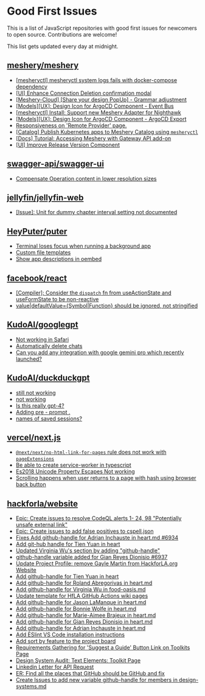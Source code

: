 # Good First Issues

This is a list of JavaScript repositories with good first issues for newcomers to open source. Contributions are welcome!

This list gets updated every day at midnight.

## [meshery/meshery](https://github.com/meshery/meshery)

- [[mesheryctl] mesheryctl system logs fails with docker-compose dependency](https://github.com/meshery/meshery/issues/10777)
- [[UI] Enhance Connection Deletion confirmation modal](https://github.com/meshery/meshery/issues/10558)
- [[Meshery-Cloud] [Share your design PopUp] - Grammar adjustment](https://github.com/meshery/meshery/issues/10038)
- [[Models][UX]: Design Icon for ArgoCD Component - Event Bus](https://github.com/meshery/meshery/issues/10297)
- [[mesheryctl] Install: Support new Meshery Adapter for Nighthawk](https://github.com/meshery/meshery/issues/10371)
- [[Models][UX]: Design Icon for ArgoCD Component - ArgoCD Export](https://github.com/meshery/meshery/issues/10294)
- [Responsiveness on 'Remote Provider' page.](https://github.com/meshery/meshery/issues/10743)
- [[Catalog] Publish Kubernetes apps to Meshery Catalog using `mesheryctl`](https://github.com/meshery/meshery/issues/10444)
- [[Docs] Tutorial: Accessing Meshery with Gateway API add-on](https://github.com/meshery/meshery/issues/10333)
- [[UI] Improve Release Version Component](https://github.com/meshery/meshery/issues/9569)

## [swagger-api/swagger-ui](https://github.com/swagger-api/swagger-ui)

- [Compensate Operation content in lower resolution sizes](https://github.com/swagger-api/swagger-ui/issues/8940)

## [jellyfin/jellyfin-web](https://github.com/jellyfin/jellyfin-web)

- [[Issue]: Unit for dummy chapter interval setting not documented](https://github.com/jellyfin/jellyfin-web/issues/5555)

## [HeyPuter/puter](https://github.com/HeyPuter/puter)

- [Terminal loses focus when running a background app](https://github.com/HeyPuter/puter/issues/453)
- [Custom file templates](https://github.com/HeyPuter/puter/issues/432)
- [Show app descriptions in oembed](https://github.com/HeyPuter/puter/issues/398)

## [facebook/react](https://github.com/facebook/react)

- [[Compiler]: Consider the `dispatch` fn from useActionState and useFormState to be non-reactive](https://github.com/facebook/react/issues/29674)
- [value|defaultValue={Symbol|Function} should be ignored, not stringified](https://github.com/facebook/react/issues/11734)

## [KudoAI/googlegpt](https://github.com/KudoAI/googlegpt)

- [Not working in Safari](https://github.com/KudoAI/googlegpt/issues/33)
- [Automatically delete chats](https://github.com/KudoAI/googlegpt/issues/2)
- [Can you add any integration with google gemini pro which recently launched?](https://github.com/KudoAI/googlegpt/issues/10)

## [KudoAI/duckduckgpt](https://github.com/KudoAI/duckduckgpt)

- [still not working](https://github.com/KudoAI/duckduckgpt/issues/46)
- [not working](https://github.com/KudoAI/duckduckgpt/issues/44)
- [Is this really gpt-4? ](https://github.com/KudoAI/duckduckgpt/issues/27)
- [Adding pre - prompt .](https://github.com/KudoAI/duckduckgpt/issues/20)
- [names of saved sessions?](https://github.com/KudoAI/duckduckgpt/issues/13)

## [vercel/next.js](https://github.com/vercel/next.js)

- [`@next/next/no-html-link-for-pages` rule does not work with `pageExtensions`](https://github.com/vercel/next.js/issues/53473)
- [Be able to create service-worker in typescript](https://github.com/vercel/next.js/issues/33863)
- [Es2018 Unicode Property Escapes Not working](https://github.com/vercel/next.js/issues/19303)
- [Scrolling happens when user returns to a page with hash using browser back button](https://github.com/vercel/next.js/issues/13653)

## [hackforla/website](https://github.com/hackforla/website)

- [Epic: Create issues to resolve CodeQL alerts 1- 24, 98 "Potentially unsafe external link"](https://github.com/hackforla/website/issues/5129)
- [Epic: Create issues to add false positives to cspell.json](https://github.com/hackforla/website/issues/5312)
- [Fixes Add github-handle for Adrian Inchauste in heart.md #6934](https://github.com/hackforla/website/pull/6982)
- [Add git-hub handle for Tien Yuan in heart](https://github.com/hackforla/website/pull/7001)
- [Updated Virginia Wu's section by adding "github-handle"](https://github.com/hackforla/website/pull/6991)
- [github-handle variable added for Gian Reyes Dionisio #6937](https://github.com/hackforla/website/pull/6984)
- [Update Project Profile: remove Gayle Martin from HackforLA.org Website](https://github.com/hackforla/website/issues/6981)
- [Add github-handle for Tien Yuan in heart](https://github.com/hackforla/website/issues/6941)
- [Add github-handle for Roland Abregorivas in heart.md](https://github.com/hackforla/website/issues/6940)
- [Add github-handle for Virginia Wu in food-oasis.md](https://github.com/hackforla/website/issues/6737)
- [Update template for HfLA GitHub Actions wiki pages](https://github.com/hackforla/website/issues/4841)
- [Add github-handle for Jason LaManque in heart.md](https://github.com/hackforla/website/issues/6935)
- [Add github-handle for Bonnie Wolfe in heart.md](https://github.com/hackforla/website/issues/6939)
- [Add github-handle for Marie-Aimee Brajeux in heart.md](https://github.com/hackforla/website/issues/6933)
- [Add github-handle for Gian Reyes Dionisio in heart.md](https://github.com/hackforla/website/issues/6937)
- [Add github-handle for Adrian Inchauste in heart.md](https://github.com/hackforla/website/issues/6934)
- [Add ESlint VS Code installation instructions](https://github.com/hackforla/website/issues/4264)
- [Add sort by feature to the project board](https://github.com/hackforla/website/issues/1742)
- [Requirements Gathering for 'Suggest a Guide' Button Link on Toolkits Page](https://github.com/hackforla/website/issues/3115)
- [Design System Audit: Text Elements:  Toolkit Page](https://github.com/hackforla/website/issues/3528)
- [Linkedin Letter for API Request ](https://github.com/hackforla/website/issues/1076)
- [ER: Find all the places that GitHub should be GitHub and fix](https://github.com/hackforla/website/issues/6161)
- [Create Issues to add new variable github-handle for members in design-systems.md](https://github.com/hackforla/website/issues/6828)

